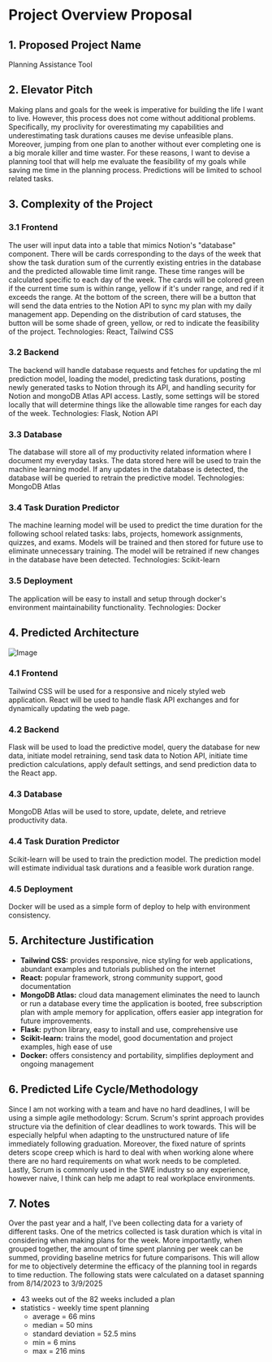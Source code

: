 # Project Overview Proposal

## 1. Proposed Project Name
Planning Assistance Tool

## 2. Elevator Pitch
Making plans and goals for the week is imperative for building the life I want to live. However, this process does not come without additional problems. Specifically, my proclivity for overestimating my capabilities and underestimating task durations causes me devise unfeasible plans. Moreover, jumping from one plan to another without ever completing one is a big morale killer and time waster. For these reasons, I want to devise a planning tool that will help me evaluate the feasibility of my goals while saving me time in the planning process. Predictions will be limited to school related tasks. 

## 3. Complexity of the Project
### 3.1 Frontend
The user will input data into a table that mimics Notion's "database" component. There will be cards corresponding to the days of the week that show the task duration sum of the currently existing entries in the database and the predicted allowable time limit range. These time ranges will be calculated specific to each day of the week. The cards will be colored green if the current time sum is within range, yellow if it's under range, and red if it exceeds the range. At the bottom of the screen, there will be a button that will send the data entries to the Notion API to sync my plan with my daily management app. Depending on the distribution of card statuses, the button will be some shade of green, yellow, or red to indicate the feasibility of the project. Technologies: React, Tailwind CSS

### 3.2 Backend
The backend will handle database requests and fetches for updating the ml prediction model, loading the model, predicting task durations, posting newly generated tasks to Notion through its API, and handling security for Notion and mongoDB Atlas API access. Lastly, some settings will be stored locally that will determine things like the allowable time ranges for each day of the week. Technologies: Flask, Notion API

### 3.3 Database
The database will store all of my productivity related information where I document my everyday tasks. The data stored here will be used to train the machine learning model. If any updates in the database is detected, the database will be queried to retrain the predictive model. Technologies: MongoDB Atlas

### 3.4 Task Duration Predictor
The machine learning model will be used to predict the time duration for the following school related tasks: labs, projects, homework assignments, quizzes, and exams. Models will be trained and then stored for future use to eliminate unnecessary training. The model will be retrained if new changes in the database have been detected.
Technologies: Scikit-learn

### 3.5 Deployment
The application will be easy to install and setup through docker's environment maintainability functionality.
Technologies: Docker

## 4. Predicted Architecture
![Image](https://github.com/user-attachments/assets/e1996ab0-0d2d-4613-a773-6977feaba994)
### 4.1 Frontend
Tailwind CSS will be used for a responsive and nicely styled web application. React will be used to handle flask API exchanges and for dynamically updating the web page.

### 4.2 Backend
Flask will be used to load the predictive model, query the database for new data, initiate model retraining, send task data to Notion API, initiate time prediction calculations, apply default settings, and send prediction data to the React app.

### 4.3 Database
MongoDB Atlas will be used to store, update, delete, and retrieve productivity data.

### 4.4 Task Duration Predictor
Scikit-learn will be used to train the prediction model. The prediction model will estimate individual task durations and a feasible work duration range.

### 4.5 Deployment
Docker will be used as a simple form of deploy to help with environment consistency.

## 5. Architecture Justification
- **Tailwind CSS:** provides responsive, nice styling for web applications, abundant examples and tutorials published on the internet
- **React:** popular framework, strong community support, good documentation
- **MongoDB Atlas:** cloud data management eliminates the need to launch or run a database every time the application is booted, free subscription plan with ample memory for application, offers easier app integration for future improvements.
- **Flask:** python library, easy to install and use, comprehensive use
- **Scikit-learn:** trains the model, good documentation and project examples, high ease of use
- **Docker:** offers consistency and portability, simplifies deployment and ongoing management

## 6. Predicted Life Cycle/Methodology
Since I am not working with a team and have no hard deadlines, I will be using a simple agile methodology: Scrum. Scrum's sprint approach provides structure via the definition of clear deadlines to work towards. This will be especially helpful when adapting to the unstructured nature of life immediately following graduation. Moreover, the fixed nature of sprints deters scope creep which is hard to deal with when working alone where there are no hard requirements on what work needs to be completed. Lastly, Scrum is commonly used in the SWE industry so any experience, however naive, I think can help me adapt to real workplace environments.

## 7. Notes
Over the past year and a half, I've been collecting data for a variety of different tasks. One of the metrics collected is task duration which is vital in considering when making plans for the week. More importantly, when grouped together, the amount of time spent planning per week can be summed, providing baseline metrics for future comparisons. This will allow for me to objectively determine the efficacy of the planning tool in regards to time reduction. The following stats were calculated on a dataset spanning from 8/14/2023 to 3/9/2025
* 43 weeks out of the 82 weeks included a plan
* statistics - weekly time spent planning
  * average = 66 mins
  * median = 50 mins
  * standard deviation = 52.5 mins
  * min = 6 mins
  * max = 216 mins
